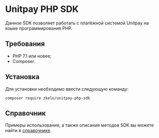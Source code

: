 # Unitpay PHP SDK

Данное SDK позволяет работать с платёжной системой Unitpay на языке программирования PHP.

## Требования

- PHP 7.1 или новее;
- Composer.

## Установка

Для установки необходимо ввести следующую команду:

```
composer require zkelo/unitpay-php-sdk
```

## Справочник

Примеры использования, а также описание методов SDK вы можете найти в [справочнике](../../wiki).
